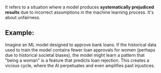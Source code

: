 It refers to a situation where a model produces **systematically prejudiced results** due to incorrect assumptions in the machine learning process. It's about unfairness.

## Example:
Imagine an ML model designed to approve bank loans. If the historical data used to train the model contains fewer loan approvals for women (perhaps due to historical societal biases), the model might learn a pattern that "being a woman" is a feature that predicts loan rejection. This creates a vicious cycle, where the AI perpetuates and even amplifies past injustices.

